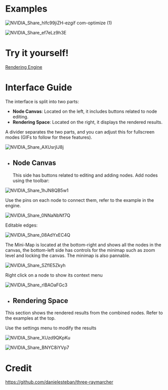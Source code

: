 # Examples

![NVIDIA_Share_hlfc99jiZH-ezgif com-optimize (1)](https://github.com/user-attachments/assets/96b775c0-4918-49b3-850b-f49d5b26a1f7)

![NVIDIA_Share_ef7eLz9h3E](https://github.com/user-attachments/assets/3b07daac-90f5-4328-8b9c-fbfcc0ea263b)



# Try it yourself!
[Rendering Engine](https://node-based-ray-marching-23.vercel.app/)


# Interface Guide
The interface is split into two parts:
- **Node Canvas**: Located on the left, it includes buttons related to node editing.
- **Rendering Space**: Located on the right, it displays the rendered results.

A divider separates the two parts, and you can adjust this for fullscreen modes (GIFs to follow for these features).

![NVIDIA_Share_AXUsrjIJ8j](https://github.com/user-attachments/assets/c23f1d73-cfe5-4ce2-a932-de498e3430a9)


* ## Node Canvas
  This side has buttons related to editing and adding nodes. Add nodes using the toolbar:
  
![NVIDIA_Share_1hJN8QB5w1](https://github.com/user-attachments/assets/5bf2adc7-0916-486c-8ec7-587589cd92ca)

  
  Use the pins on each node to connect them, refer to the example in the engine.

  ![NVIDIA_Share_0NNaNbNf7Q](https://github.com/user-attachments/assets/b0d017ae-5250-42c3-b8ca-3476defc2504)

  
  Editable edges:
  
  ![NVIDIA_Share_08AdYxEC4Q](https://github.com/user-attachments/assets/a711b108-e20f-43eb-ac9a-864eeb3acfff)
  

  The Mini-Map is located at the bottom-right and shows all the nodes in the canvas, the bottom-left side has controls for the minimap such as zoom level and locking the canvas. The minimap is also pannable.
  
![NVIDIA_Share_SZflE5Zkyh](https://github.com/user-attachments/assets/1fd33d39-a35c-45f0-9779-46fffbdd4712)


  Right click on a node to show its context menu
  
![NVIDIA_Share_rlBAOaFGc3](https://github.com/user-attachments/assets/0097b5b6-f0b5-44ff-b9ab-85c817161313)


* ## Rendering Space
This section shows the rendered results from the combined nodes. Refer to the examples at the top.

Use the settings menu to modify the results

![NVIDIA_Share_XUzd9QKpKu](https://github.com/user-attachments/assets/c1d45b36-7991-4e3f-ab5e-7a9cc79b8866)

![NVIDIA_Share_BNYC8iYVp7](https://github.com/user-attachments/assets/27373f45-a239-4bbf-94c4-f1a3df2dc6d7)



# Credit
https://github.com/danielesteban/three-raymarcher
